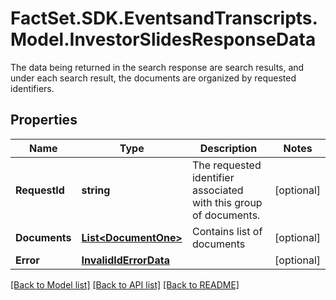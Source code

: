 # FactSet.SDK.EventsandTranscripts.Model.InvestorSlidesResponseData
The data being returned in the search response are search results, and under each search result, the documents are organized by requested identifiers. 

## Properties

Name | Type | Description | Notes
------------ | ------------- | ------------- | -------------
**RequestId** | **string** | The requested identifier associated with this group of documents. | [optional] 
**Documents** | [**List&lt;DocumentOne&gt;**](DocumentOne.md) | Contains list of documents | [optional] 
**Error** | [**InvalidIdErrorData**](InvalidIdErrorData.md) |  | [optional] 

[[Back to Model list]](../README.md#documentation-for-models) [[Back to API list]](../README.md#documentation-for-api-endpoints) [[Back to README]](../README.md)

